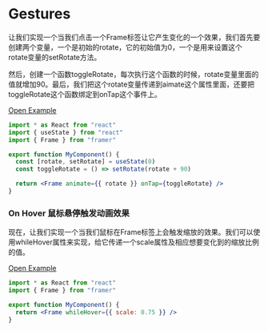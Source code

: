 # Gestures

让我们实现一个当我们点击一个Frame标签让它产生变化的一个效果，我们首先要创建两个变量，一个是初始的rotate，它的初始值为0，一个是用来设置这个rotate变量的setRotate方法。

然后，创建一个函数toggleRotate，每次执行这个函数的时候，rotate变量里面的值就增加90。最后，我们把这个rotate变量传递到aimate这个属性里面，还要把toggleRotate这个函数绑定到onTap这个事件上。

[Open Example](https://codesandbox.io/s/jlq97yryk9)

```jsx
import * as React from "react"
import { useState } from "react"
import { Frame } from "framer"

export function MyComponent() {
  const [rotate, setRotate] = useState(0)
  const toggleRotate = () => setRotate(rotate + 90)

  return <Frame animate={{ rotate }} onTap={toggleRotate} />
}
```



### On Hover  鼠标悬停触发动画效果

现在，让我们实现一个当我们鼠标在Frame标签上会触发缩放的效果。我们可以使用whileHover属性来实现，给它传递一个scale属性及相应想要变化到的缩放比例的值。

[Open Example](https://codesandbox.io/s/8zoqqj2x2j)

```jsx
import * as React from "react"
import { Frame } from "framer"

export function MyComponent() {
  return <Frame whileHover={{ scale: 0.75 }} />
}
```



